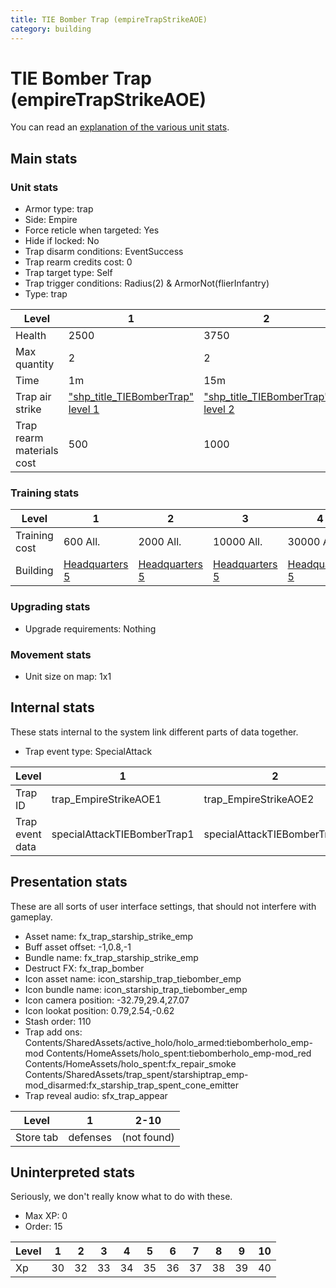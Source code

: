 ```yaml
---
title: TIE Bomber Trap (empireTrapStrikeAOE)
category: building
---
```


# TIE Bomber Trap (empireTrapStrikeAOE)

You can read an [explanation  of the various unit stats](unitexplained.md).

## Main stats

### Unit stats

  * Armor type: trap
  * Side: Empire
  * Force reticle when targeted: Yes
  * Hide if locked: No
  * Trap disarm conditions: EventSuccess
  * Trap rearm credits cost: 0
  * Trap target type: Self
  * Trap trigger conditions: Radius(2) & ArmorNot(flierInfantry)
  * Type: trap

|Level                    |1                                                      |2                                                      |3                                                      |4                                                      |5                                                      |6                                                      |7                                                      |8                                                      |9                                                      |10                                                      |
|-------------------------|-------------------------------------------------------|-------------------------------------------------------|-------------------------------------------------------|-------------------------------------------------------|-------------------------------------------------------|-------------------------------------------------------|-------------------------------------------------------|-------------------------------------------------------|-------------------------------------------------------|--------------------------------------------------------|
|Health                   |2500                                                   |3750                                                   |4500                                                   |6000                                                   |7250                                                   |8500                                                   |9750                                                   |11000                                                  |12250                                                  |13500                                                   |
|Max quantity             |2                                                      |2                                                      |2                                                      |2                                                      |2                                                      |2                                                      |3                                                      |3                                                      |4                                                      |4                                                       |
|Time                     |1m                                                     |15m                                                    |2h                                                     |12h                                                    |1d                                                     |1d12h                                                  |2d                                                     |3d                                                     |6d                                                     |1w3d                                                    |
|Trap air strike          |["shp_title_TIEBomberTrap" level 1](TIEBomberTrap.html)|["shp_title_TIEBomberTrap" level 2](TIEBomberTrap.html)|["shp_title_TIEBomberTrap" level 3](TIEBomberTrap.html)|["shp_title_TIEBomberTrap" level 4](TIEBomberTrap.html)|["shp_title_TIEBomberTrap" level 5](TIEBomberTrap.html)|["shp_title_TIEBomberTrap" level 6](TIEBomberTrap.html)|["shp_title_TIEBomberTrap" level 7](TIEBomberTrap.html)|["shp_title_TIEBomberTrap" level 8](TIEBomberTrap.html)|["shp_title_TIEBomberTrap" level 9](TIEBomberTrap.html)|["shp_title_TIEBomberTrap" level 10](TIEBomberTrap.html)|
|Trap rearm materials cost|500                                                    |1000                                                   |1500                                                   |1800                                                   |2000                                                   |3000                                                   |5000                                                   |6000                                                   |8000                                                   |15000                                                   |


### Training stats

|Level        |1                              |2                              |3                              |4                              |5                              |6                              |7                              |8                              |9                              |10                              |
|-------------|-------------------------------|-------------------------------|-------------------------------|-------------------------------|-------------------------------|-------------------------------|-------------------------------|-------------------------------|-------------------------------|--------------------------------|
|Training cost|600 All.                       |2000 All.                      |10000 All.                     |30000 All.                     |60000 All.                     |160000 All.                    |350000 All.                    |500000 All.                    |800000 All.                    |1500000 All.                    |
|Building     |[Headquarters 5](empireHQ.html)|[Headquarters 5](empireHQ.html)|[Headquarters 5](empireHQ.html)|[Headquarters 5](empireHQ.html)|[Headquarters 5](empireHQ.html)|[Headquarters 6](empireHQ.html)|[Headquarters 7](empireHQ.html)|[Headquarters 8](empireHQ.html)|[Headquarters 9](empireHQ.html)|[Headquarters 10](empireHQ.html)|


### Upgrading stats

  * Upgrade requirements: Nothing

### Movement stats

  * Unit size on map: 1x1

## Internal stats

These stats internal to the system link different parts of data together.

  * Trap event type: SpecialAttack

|Level          |1                          |2                          |3                          |4                          |5                          |6                          |7                          |8                          |9                          |10                          |
|---------------|---------------------------|---------------------------|---------------------------|---------------------------|---------------------------|---------------------------|---------------------------|---------------------------|---------------------------|----------------------------|
|Trap ID        |trap_EmpireStrikeAOE1      |trap_EmpireStrikeAOE2      |trap_EmpireStrikeAOE3      |trap_EmpireStrikeAOE4      |trap_EmpireStrikeAOE5      |trap_EmpireStrikeAOE6      |trap_EmpireStrikeAOE7      |trap_EmpireStrikeAOE8      |trap_EmpireStrikeAOE9      |trap_EmpireStrikeAOE10      |
|Trap event data|specialAttackTIEBomberTrap1|specialAttackTIEBomberTrap2|specialAttackTIEBomberTrap3|specialAttackTIEBomberTrap4|specialAttackTIEBomberTrap5|specialAttackTIEBomberTrap6|specialAttackTIEBomberTrap7|specialAttackTIEBomberTrap8|specialAttackTIEBomberTrap9|specialAttackTIEBomberTrap10|


## Presentation stats

These are all sorts of user interface settings, that should not interfere with gameplay.

  * Asset name: fx_trap_starship_strike_emp
  * Buff asset offset: -1,0.8,-1
  * Bundle name: fx_trap_starship_strike_emp
  * Destruct FX: fx_trap_bomber
  * Icon asset name: icon_starship_trap_tiebomber_emp
  * Icon bundle name: icon_starship_trap_tiebomber_emp
  * Icon camera position: -32.79,29.4,27.07
  * Icon lookat position: 0.79,2.54,-0.62
  * Stash order: 110
  * Trap add ons: Contents/SharedAssets/active_holo/holo_armed:tiebomberholo_emp-mod Contents/HomeAssets/holo_spent:tiebomberholo_emp-mod_red Contents/HomeAssets/holo_spent:fx_repair_smoke Contents/SharedAssets/trap_spent/starshiptrap_emp-mod_disarmed:fx_starship_trap_spent_cone_emitter
  * Trap reveal audio: sfx_trap_appear

|Level    |1       |2-10       |
|---------|--------|-----------|
|Store tab|defenses|(not found)|


## Uninterpreted stats

Seriously, we don't really know what to do with these.

  * Max XP: 0
  * Order: 15

|Level|1 |2 |3 |4 |5 |6 |7 |8 |9 |10|
|-----|--|--|--|--|--|--|--|--|--|--|
|Xp   |30|32|33|34|35|36|37|38|39|40|


